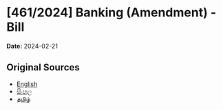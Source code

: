 # [461/2024] Banking (Amendment) - Bill

**Date:** 2024-02-21

## Original Sources

- [English](https://documents.gov.lk/view/bills/2024/2/461-2024_E.pdf)
- [සිංහල](https://documents.gov.lk/view/bills/2024/2/461-2024_S.pdf)
- [தமிழ்](https://documents.gov.lk/view/bills/2024/2/461-2024_T.pdf)
